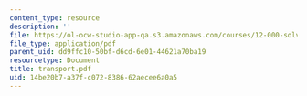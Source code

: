 ```yaml
---
content_type: resource
description: ''
file: https://ol-ocw-studio-app-qa.s3.amazonaws.com/courses/12-000-solving-complex-problems-fall-2003/14be20b7a37fc072838662aecee6a0a5_transport.pdf
file_type: application/pdf
parent_uid: dd9ffc10-50bf-d6cd-6e01-44621a70ba19
resourcetype: Document
title: transport.pdf
uid: 14be20b7-a37f-c072-8386-62aecee6a0a5
---
```

